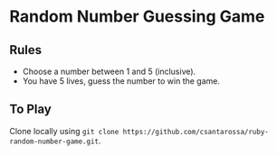 # Random Number Guessing Game

## Rules

- Choose a number between 1 and 5 (inclusive).
- You have 5 lives, guess the number to win the game.

## To Play

Clone locally using `git clone https://github.com/csantarossa/ruby-random-number-game.git`.
